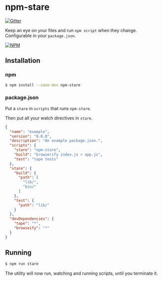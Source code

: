 # npm-stare

[![Gitter](https://badges.gitter.im/Join%20Chat.svg)](https://gitter.im/dannyfritz/npm-stare?utm_source=badge&utm_medium=badge&utm_campaign=pr-badge&utm_content=badge)

Keep an eye on your files and run `npm script` when they change. Configurable in your `package.json`.

[![NPM](https://nodei.co/npm/npm-stare.png?downloads=true&stars=true)](https://nodei.co/npm/npm-stare/)

## Installation

### npm

```sh
$ npm install --save-dev npm-stare
```

### package.json

Put a `stare` in `scripts` that runs `npm-stare`.

Then put all your watch directives in `stare`.

```json
{
  "name": "example",
  "version": "0.0.0",
  "description": "An example package.json.",
  "scripts": {
    "stare": "npm-stare",
    "build": "browserify index.js > app.js",
    "test": "tape tests"
  },
  "stare": {
    "build": {
      "path": [
        "lib/",
        "bin/"
      ]
    },
    "test": {
      "path": "lib/"
    }
  },
  "devDependencies": {
    "tape": "*",
    "browseify": "*"
  }
}
```

## Running

```sh
$ npm run stare
```

The utility will now run, watching and running scripts, until you terminate it.
